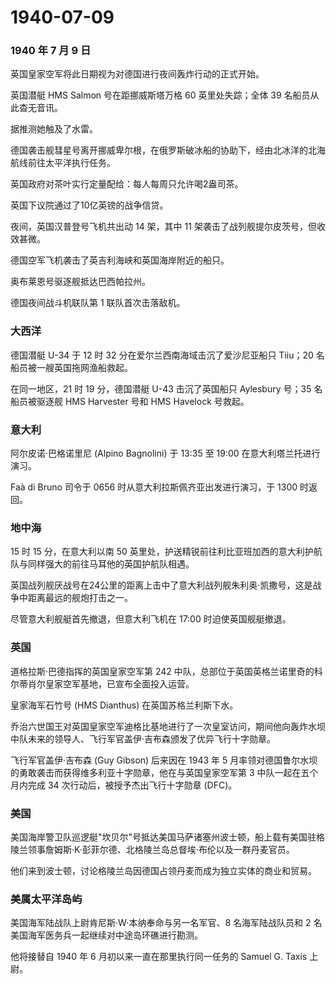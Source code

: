 # 1940-07-09

### 1940 年 7 月 9 日

英国皇家空军将此日期视为对德国进行夜间轰炸行动的正式开始。

英国潜艇 HMS Salmon 号在距挪威斯塔万格 60 英里处失踪；全体 39
名船员从此杳无音讯。

据推测她触及了水雷。

德国袭击舰彗星号离开挪威卑尔根，在俄罗斯破冰船的协助下，经由北冰洋的北海航线前往太平洋执行任务。

英国政府对茶叶实行定量配给：每人每周只允许喝2盎司茶。

英国下议院通过了10亿英镑的战争信贷。

夜间，英国汉普登号飞机共出动 14 架，其中 11
架袭击了战列舰提尔皮茨号，但收效甚微。

德国空军飞机袭击了英吉利海峡和英国海岸附近的船只。

奥布莱恩号驱逐舰抵达巴西帕拉州。

德国夜间战斗机联队第 1 联队首次击落敌机。

### 大西洋

德国潜艇 U-34 于 12 时 32 分在爱尔兰西南海域击沉了爱沙尼亚船只 Tiiu；20
名船员被一艘英国拖网渔船救起。

在同一地区，21 时 19 分，德国潜艇 U-43 击沉了英国船只 Aylesbury 号；35
名船员被驱逐舰 HMS Harvester 号和 HMS Havelock 号救起。

### 意大利

阿尔皮诺·巴格诺里尼 (Alpino Bagnolini) 于 13:35 至 19:00
在意大利塔兰托进行演习。

Faà di Bruno 司令于 0656 时从意大利拉斯佩齐亚出发进行演习，于 1300
时返回。

### 地中海

15 时 15 分，在意大利以南 50
英里处，护送精锐前往利比亚班加西的意大利护航队与同样强大的前往马耳他的英国护航队相遇。

英国战列舰厌战号在24公里的距离上击中了意大利战列舰朱利奥·凯撒号，这是战争中距离最远的舰炮打击之一。

尽管意大利舰艇首先撤退，但意大利飞机在 17:00 时迫使英国舰艇撤退。

### 英国

道格拉斯·巴德指挥的英国皇家空军第 242
中队，总部位于英国英格兰诺里奇的科尔蒂肖尔皇家空军基地，已宣布全面投入运营。

皇家海军石竹号 (HMS Dianthus) 在英国苏格兰利斯下水。

乔治六世国王对英国皇家空军迪格比基地进行了一次皇室访问，期间他向轰炸水坝中队未来的领导人、飞行军官盖伊·吉布森颁发了优异飞行十字勋章。

飞行军官盖伊·吉布森 (Guy Gibson) 后来因在 1943 年 5
月率领对德国鲁尔水坝的勇敢袭击而获得维多利亚十字勋章，他在与英国皇家空军第
3 中队一起在五个月内完成 34 次行动后，被授予杰出飞行十字勋章 (DFC)。

### 美国

美国海岸警卫队巡逻艇"坎贝尔"号抵达美国马萨诸塞州波士顿，船上载有美国驻格陵兰领事詹姆斯·K·彭菲尔德、北格陵兰岛总督埃·布伦以及一群丹麦官员。

他们来到波士顿，讨论格陵兰岛因德国占领丹麦而成为独立实体的商业和贸易。

### 美属太平洋岛屿

美国海军陆战队上尉肯尼斯·W·本纳奉命与另一名军官、8 名海军陆战队员和 2
名美国海军医务兵一起继续对中途岛环礁进行勘测。

他将接替自 1940 年 6 月初以来一直在那里执行同一任务的 Samuel G. Taxis
上尉。